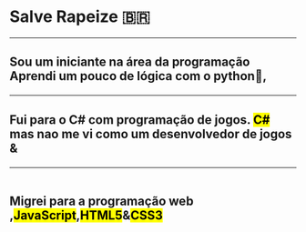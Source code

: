 <html>
    <head>
        <link rel="stylesheet" href="style.css">
    </head>
    <body>
        <div>
            <h1 id = "box-h1">
                Salve Rapeize 🇧🇷
            </h1>
            <hr id  = "hr-1">
        </div>
        <div>
            <h2 id = "paragrafo1">
                Sou um iniciante na área da programação<br>Aprendi um pouco de lógica com o python🐍,<hr>
            </h2>
            <h2>
                Fui para o C# com programação de jogos. <mark id = "mark1">C#</mark> <br>
                mas nao me vi como um desenvolvedor de jogos &
                <hr id = "hr">
                <br>Migrei para a programação web ,<mark id ="javascript" >JavaScript</mark>,<mark id = "html">HTML5</mark>&<mark id = "css">CSS3</mark>
            </h2>
        </div>
    </body>
</html>
